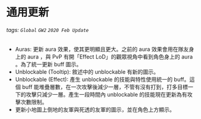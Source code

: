 # 通用更新

###### tags: `Global` `GW2` `2020 Feb Update`

* Auras: 更新 aura 效果，使其更明顯且更大。之前的 aura 效果會用在隊友身上的 aura ，與 PvP 有開「Effect LoD」的觀眾視角中看到角色身上的 aura 。為了統一更新 buff 圖示。
* Unblockable (Tooltip): 敘述中的 unblockable 有新的圖示。
* Unblockable (Effect): 產生 unblockable 的技能與特性使用統一的 buff。這個 buff 能堆疊層數，在一次攻擊後減少一層，不管有沒有打到，打多目標一下的攻擊只減少一層。產生一段時間內 unblockable 的技能現在更新為有攻擊次數限制。
* 更新小地圖上倒地的友軍與死透的友軍的圖示，並在角色上方顯示。

